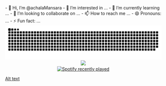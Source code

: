 <picture>
  <source media="(prefers-color-scheme: dark)" srcset="https://raw.githubusercontent.com/achalaMansara/achalaMansara/main/wave-1.svg" />
</picture>
- 👋 Hi, I’m @achalaMansara
- 👀 I’m interested in ...
- 🌱 I’m currently learning ...
- 💞️ I’m looking to collaborate on ...
- 📫 How to reach me ...
- 😄 Pronouns: ...
- ⚡ Fun fact: ...

<picture>
  <source media="(prefers-color-scheme: dark)" srcset="https://raw.githubusercontent.com/achalaMansara/achalaMansara/output/github-snake-dark.svg" />
  <source media="(prefers-color-scheme: light)" srcset="https://raw.githubusercontent.com/achalaMansara/achalaMansara/output/github-snake.svg" />
  <img alt="github-snake" src="https://raw.githubusercontent.com/achalaMansara/achalaMansara/output/github-snake.svg" />
</picture>

<!-->
<div align="center">
  <img height="200" src="https://i.imgflip.com/65efzo.gif"  />
</div>

<div align="center">
  <a href="https://open.spotify.com/user/31vypmbcqva6y5hlwy2643phzyo4">
    <img src="https://spotify-recently-played-readme.vercel.app/api?user=31vypmbcqva6y5hlwy2643phzyo4&count=5&unique=false" alt="Spotify recently played"  />
  </a>
</div>
<!-->
[Alt text](https://spotify-recently-played-readme.vercel.app/api?user=31vypmbcqva6y5hlwy2643phzyo4)
